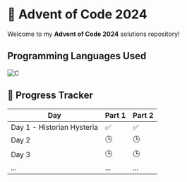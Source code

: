 # 🎄 Advent of Code 2024

Welcome to my **Advent of Code 2024** solutions repository!

## Programming Languages Used
![C](https://img.shields.io/badge/Language-C-blue?style=for-the-badge&logo=c)



## 🌟 Progress Tracker

| Day     | Part 1 | Part 2 |
|---------|--------|--------|
| Day 1 - Historian Hysteria  | ✅      |  ✅      |
| Day 2   | 🕒      | 🕒      |
| Day 3   | 🕒      | 🕒      |
| ...     | ...    | ...    |

